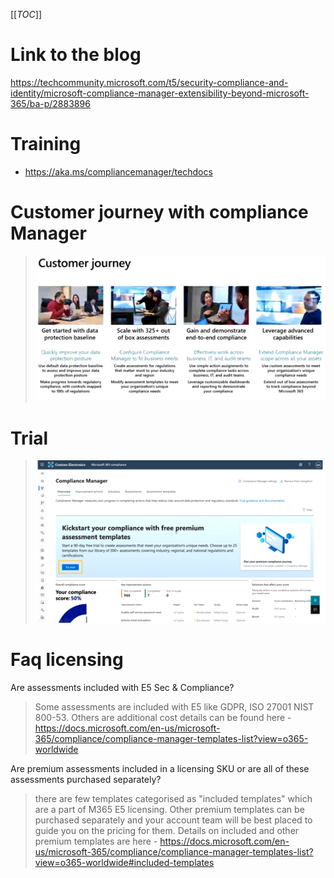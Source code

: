 [[_TOC_]]
# Link to the blog
https://techcommunity.microsoft.com/t5/security-compliance-and-identity/microsoft-compliance-manager-extensibility-beyond-microsoft-365/ba-p/2883896

# Training
* https://aka.ms/compliancemanager/techdocs


# Customer journey with compliance Manager
>![image.png](/.attachments/image-f79f8f58-24c2-4f29-9a4f-6633e8c1f965.png)

# Trial
>![image.png](/.attachments/image-39230c18-adb1-4b1b-9798-265828e3df81.png)

# Faq licensing
Are assessments included with E5 Sec & Compliance?
> Some assessments are included with E5 like GDPR, ISO 27001 NIST 800-53. Others are additional cost details can be found here - https://docs.microsoft.com/en-us/microsoft-365/compliance/compliance-manager-templates-list?view=o365-worldwide

Are premium assessments included in a licensing SKU or are all of these assessments purchased separately?
> there are few templates categorised as "included templates" which are a part of M365 E5 licensing. Other premium templates can be purchased separately and your account team will be best placed to guide you on the pricing for them. Details on included and other premium templates are here - https://docs.microsoft.com/en-us/microsoft-365/compliance/compliance-manager-templates-list?view=o365-worldwide#included-templates
 